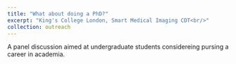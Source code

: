 ```yaml
---
title: "What about doing a PhD?"
excerpt: "King's College London, Smart Medical Imaging CDT<br/>"
collection: outreach
---
```


A panel discussion aimed at undergraduate students considereing pursing a career in academia.
